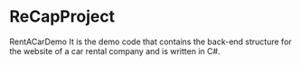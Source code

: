 # ReCapProject
RentACarDemo
It is the demo code that contains the back-end structure for the website of a car rental company and is written in C#.
